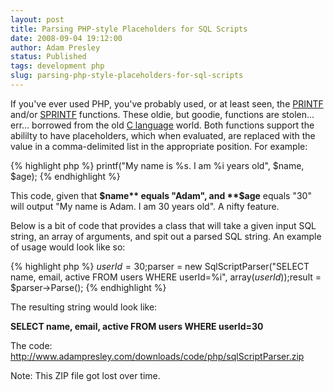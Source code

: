 ```yaml
---
layout: post
title: Parsing PHP-style Placeholders for SQL Scripts
date: 2008-09-04 19:12:00
author: Adam Presley
status: Published
tags: development php
slug: parsing-php-style-placeholders-for-sql-scripts
---
```

If you've ever used PHP, you've probably used, or at least seen, the
[PRINTF](http://us2.php.net/manual/en/function.printf.php) and/or 
[SPRINTF](http://us2.php.net/manual/en/function.sprintf.php) functions. These oldie, but goodie,
functions are stolen... err... borrowed from the old [C language](http://en.wikipedia.org/wiki/C_language)
world. Both functions support the abililty to have placeholders, which
when evaluated, are replaced with the value in a comma-delimited list in
the appropriate position. For example:  

{% highlight php %}
printf("My name is %s. I am %i years old", $name, $age);
{% endhighlight %}

This code, given that **$name** equals "Adam", and **$age** equals
"30" will output "My name is Adam. I am 30 years old". A nifty feature.  
  
Below is a bit of code that provides a class that will take a given
input SQL string, an array of arguments, and spit out a parsed SQL
string. An example of usage would look like so:  

{% highlight php %}
$userId = 30;$parser = new SqlScriptParser("SELECT name, email, active FROM users WHERE userId=%i", array($userId));$result = $parser->Parse();
{% endhighlight %}

The resulting string would look like:  
  
**SELECT name, email, active FROM users WHERE userId=30**  
  
The code:
http://www.adampresley.com/downloads/code/php/sqlScriptParser.zip

Note: This ZIP file got lost over time.
